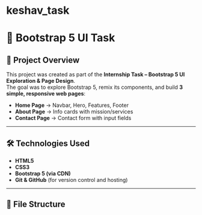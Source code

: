 # keshav_task
# 🚀 Bootstrap 5 UI Task

## 🎯 Project Overview
This project was created as part of the **Internship Task – Bootstrap 5 UI Exploration & Page Design**.  
The goal was to explore Bootstrap 5, remix its components, and build **3 simple, responsive web pages**:  

- **Home Page** → Navbar, Hero, Features, Footer  
- **About Page** → Info cards with mission/services  
- **Contact Page** → Contact form with input fields  

---

## 🛠️ Technologies Used
- **HTML5**
- **CSS3**
- **Bootstrap 5 (via CDN)**
- **Git & GitHub** (for version control and hosting)

---

## 📂 File Structure
